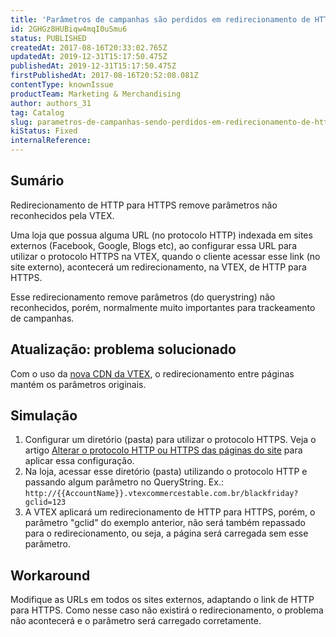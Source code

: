 ```yaml
---
title: 'Parâmetros de campanhas são perdidos em redirecionamento de HTTP para HTTPS'
id: 2GHGz8HUBiqw4mqI0uSmu6
status: PUBLISHED
createdAt: 2017-08-16T20:33:02.765Z
updatedAt: 2019-12-31T15:17:50.475Z
publishedAt: 2019-12-31T15:17:50.475Z
firstPublishedAt: 2017-08-16T20:52:08.081Z
contentType: knownIssue
productTeam: Marketing & Merchandising
author: authors_31
tag: Catalog
slug: parametros-de-campanhas-sendo-perdidos-em-redirecionamento-de-http-para-https
kiStatus: Fixed
internalReference: 
---
```


## Sumário

Redirecionamento de HTTP para HTTPS remove parâmetros não reconhecidos pela VTEX.

Uma loja que possua alguma URL (no protocolo HTTP) indexada em sites externos (Facebook, Google, Blogs etc), ao configurar essa URL para utilizar o protocolo HTTPS na VTEX, quando o cliente acessar esse link (no site externo), acontecerá um redirecionamento, na VTEX, de HTTP para HTTPS.

Esse redirecionamento remove parâmetros (do querystring) não reconhecidos, porém, normalmente muito importantes para trackeamento de campanhas.

## Atualização: problema solucionado

Com o uso da [nova CDN da VTEX](/pt/tutorial/ativar-nova-cdn-da-vtex), o redirecionamento entre páginas mantém os parâmetros originais.

## Simulação

1. Configurar um diretório (pasta) para utilizar o protocolo HTTPS. Veja o artigo [Alterar o protocolo HTTP ou HTTPS das páginas do site](/pt/faq/como-ter-o-protocolo-https-nas-paginas-da-minha-loja) para aplicar essa configuração.
2. Na loja, acessar esse diretório (pasta) utilizando o protocolo HTTP e passando algum parâmetro no QueryString. Ex.: `http://{{AccountName}}.vtexcommercestable.com.br/blackfriday?gclid=123`
3. A VTEX aplicará um redirecionamento de HTTP para HTTPS, porém, o parâmetro "gclid" do exemplo anterior, não será também repassado para o redirecionamento, ou seja, a página será carregada sem esse parâmetro.

## Workaround

Modifique as URLs em todos os sites externos, adaptando o link de HTTP para HTTPS. Como nesse caso não existirá o redirecionamento, o problema não acontecerá e o parâmetro será carregado corretamente.

